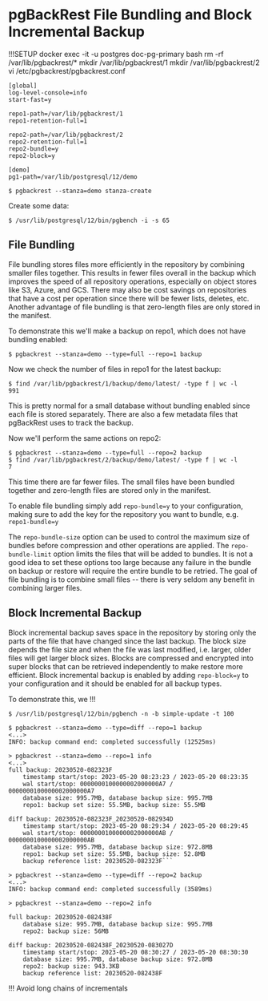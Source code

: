 # pgBackRest File Bundling and Block Incremental Backup

!!!SETUP
docker exec -it -u postgres doc-pg-primary bash
rm -rf /var/lib/pgbackrest/*
mkdir /var/lib/pgbackrest/1
mkdir /var/lib/pgbackrest/2
vi /etc/pgbackrest/pgbackrest.conf

```
[global]
log-level-console=info
start-fast=y

repo1-path=/var/lib/pgbackrest/1
repo1-retention-full=1

repo2-path=/var/lib/pgbackrest/2
repo2-retention-full=1
repo2-bundle=y
repo2-block=y

[demo]
pg1-path=/var/lib/postgresql/12/demo
```

```
$ pgbackrest --stanza=demo stanza-create
```

Create some data:
```
$ /usr/lib/postgresql/12/bin/pgbench -i -s 65
```

## File Bundling

File bundling stores files more efficiently in the repository by combining smaller files together. This results in fewer files overall in the backup which improves the speed of all repository operations, especially on object stores like S3, Azure, and GCS. There may also be cost savings on repositories that have a cost per operation since there will be fewer lists, deletes, etc. Another advantage of file bundling is that zero-length files are only stored in the manifest.

To demonstrate this we'll make a backup on repo1, which does not have bundling enabled:
```
$ pgbackrest --stanza=demo --type=full --repo=1 backup
```
Now we check the number of files in repo1 for the latest backup:
```
$ find /var/lib/pgbackrest/1/backup/demo/latest/ -type f | wc -l
991
```
This is pretty normal for a small database without bundling enabled since each file is stored separately. There are also a few metadata files that pgBackRest uses to track the backup.

Now we'll perform the same actions on repo2:
```
$ pgbackrest --stanza=demo --type=full --repo=2 backup
$ find /var/lib/pgbackrest/2/backup/demo/latest/ -type f | wc -l
7
```
This time there are far fewer files. The small files have been bundled together and zero-length files are stored only in the manifest.

To enable file bundling simply add `repo-bundle=y` to your configuration, making sure to add the key for the repository you want to bundle, e.g. `repo1-bundle=y`

The `repo-bundle-size` option can be used to control the maximum size of bundles before compression and other operations are applied.
The `repo-bundle-limit` option limits the files that will be added to bundles. It is not a good idea to set these options too large because any failure in the bundle on backup or restore will require the entire bundle to be retried. The goal of file bundling is to combine small files -- there is very seldom any benefit in combining larger files.

## Block Incremental Backup

Block incremental backup saves space in the repository by storing only the parts of the file that have changed since the last backup. The block size depends the file size and when the file was last modified, i.e. larger, older files will get larger block sizes. Blocks are compressed and encrypted into super blocks that can be retrieved independently to make restore more efficient. Block incremental backup is enabled by adding `repo-block=y` to your configuration and it should be enabled for all backup types.

To demonstrate this, we !!!
```
$ /usr/lib/postgresql/12/bin/pgbench -n -b simple-update -t 100
```

```
$ pgbackrest --stanza=demo --type=diff --repo=1 backup
<...>
INFO: backup command end: completed successfully (12525ms)
```

```
> pgbackrest --stanza=demo --repo=1 info
<...>
full backup: 20230520-082323F
    timestamp start/stop: 2023-05-20 08:23:23 / 2023-05-20 08:23:35
    wal start/stop: 0000000100000002000000A7 / 0000000100000002000000A7
    database size: 995.7MB, database backup size: 995.7MB
    repo1: backup set size: 55.5MB, backup size: 55.5MB

diff backup: 20230520-082323F_20230520-082934D
    timestamp start/stop: 2023-05-20 08:29:34 / 2023-05-20 08:29:45
    wal start/stop: 0000000100000002000000AB / 0000000100000002000000AB
    database size: 995.7MB, database backup size: 972.8MB
    repo1: backup set size: 55.5MB, backup size: 52.8MB
    backup reference list: 20230520-082323F```
```

```
> pgbackrest --stanza=demo --type=diff --repo=2 backup
<...>
INFO: backup command end: completed successfully (3589ms)
```

```
> pgbackrest --stanza=demo --repo=2 info

full backup: 20230520-082438F
    database size: 995.7MB, database backup size: 995.7MB
    repo2: backup size: 56MB

diff backup: 20230520-082438F_20230520-083027D
    timestamp start/stop: 2023-05-20 08:30:27 / 2023-05-20 08:30:30
    database size: 995.7MB, database backup size: 972.8MB
    repo2: backup size: 943.3KB
    backup reference list: 20230520-082438F
```
!!! Avoid long chains of incrementals
